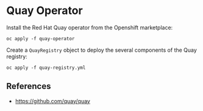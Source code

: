 # Quay Operator

Install the Red Hat Quay operator from the Openshift marketplace:

```
oc apply -f quay-operator
```

Create a `QuayRegistry` object to deploy the several components of the Quay
registry:

```
oc apply -f quay-registry.yml
```

## References

- https://github.com/quay/quay
